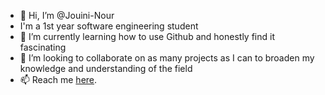 - 👋 Hi, I’m @Jouini-Nour
- I'm a 1st year software engineering student
- 🌱 I’m currently learning how to use Github and honestly find it fascinating
- 💞️ I’m looking to collaborate on as many projects as I can to broaden my knowledge and understanding of the field
- 📫 Reach me <a href="https://www.linkedin.com/in/nour-elhak-jouini-a55400244/">here</a>.

<!---
Jouini-Nour/Jouini-Nour is a ✨ special ✨ repository because its `README.md` (this file) appears on your GitHub profile.
You can click the Preview link to take a look at your changes.
--->
